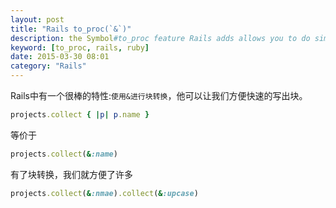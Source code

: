 ```yaml
---
layout: post
title: "Rails to_proc(`&`)"
description: the Symbol#to_proc feature Rails adds allows you to do simple blocks very quickly and easily
keyword: [to_proc, rails, ruby]
date: 2015-03-30 08:01
category: "Rails"
---
```


Rails中有一个很棒的特性:`使用&进行块转换`，他可以让我们方便快速的写出块。

```ruby
projects.collect { |p| p.name }
```
等价于

```ruby
projects.collect(&:name)
```

有了块转换，我们就方便了许多

```ruby
projects.collect(&:nmae).collect(&:upcase)
```
